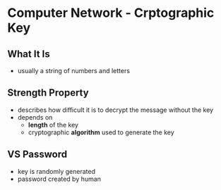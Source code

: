 # Computer Network - Crptographic Key

## What It Is

- usually a string of numbers and letters

## Strength Property

- describes how difficult it is to decrypt the message without the key
- depends on
  - **length** of the key
  - cryptographic **algorithm** used to generate the key

## VS Password

- key is randomly generated
- password created by human
